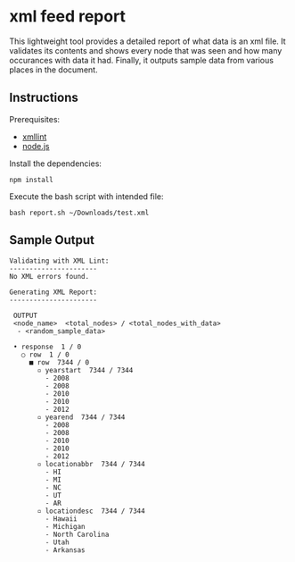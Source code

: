# xml feed report

This lightweight tool provides a detailed report of what data is an xml file. It validates its contents and shows every node that was seen and how many occurances with data it had. Finally, it outputs sample data from various places in the document.

## Instructions

Prerequisites:

- [xmllint](http://xmlsoft.org/xmllint.html)
- [node.js](https://nodejs.org/en/download/package-manager/)

Install the dependencies:

```npm install```

Execute the bash script with intended file:

```bash report.sh ~/Downloads/test.xml```

## Sample Output

```
Validating with XML Lint:
----------------------
No XML errors found.

Generating XML Report:
----------------------

 OUTPUT
 <node_name>  <total_nodes> / <total_nodes_with_data>
  - <random_sample_data>

 • response  1 / 0
   ○ row  1 / 0
     ■ row  7344 / 0
       ▫ yearstart  7344 / 7344
         - 2008
         - 2008
         - 2010
         - 2010
         - 2012
       ▫ yearend  7344 / 7344
         - 2008
         - 2008
         - 2010
         - 2010
         - 2012
       ▫ locationabbr  7344 / 7344
         - HI
         - MI
         - NC
         - UT
         - AR
       ▫ locationdesc  7344 / 7344
         - Hawaii
         - Michigan
         - North Carolina
         - Utah
         - Arkansas
```

